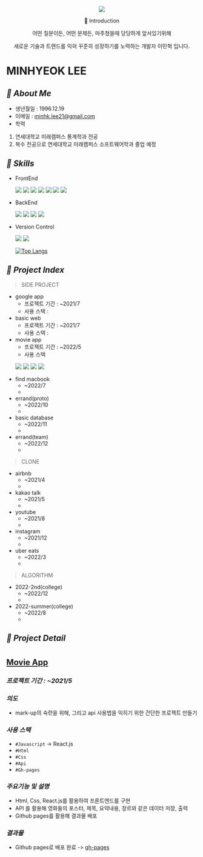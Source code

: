 <p align='center'>
<img src="https://capsule-render.vercel.app/api?type=waving&color=a5acdf&height=320&section=header&text=MINHYEOK%20LEE&fontSize=70&animation=fadeIn&fontAlignY=33&desc=개발자%20이민혁의%20개발일지%20입니다&descAlignY=55&descAlign=50" />
</p>

<p align='center'>📌 Introduction  
<p align='center'>어떤 질문이든, 어떤 문제든, 마주쳤을때 당당하게 앞서있기위해
<p align='center'>새로운 기술과 트렌드를 익혀 꾸준히 성장하기를 노력하는 개발자 이민혁 입니다.  </p>

# MINHYEOK LEE

## _📌 About Me_

- 생년월일 : 1996.12.19
- 이메일 : minhk.lee21@gmail.com
- 학력 
1. 연세대학교 미래캠퍼스 통계학과 전공 
2. 복수 전공으로 연세대학교 미래캠퍼스 소프트웨어학과 졸업 예정

## _📌 Skills_

- FrontEnd
  <p align="left">
      <img src="https://img.shields.io/badge/HTML-E34F26?style=flat-square&logo=html5&logoColor=white"/>
      <img src="https://img.shields.io/badge/Javascript-ffb13b?style=flat-square&logo=javascript&logoColor=white"/> 
      <img src="https://img.shields.io/badge/CSS-1572B6?style=flat-square&logo=css3&logoColor=white"/>
      <img src="https://img.shields.io/badge/SASS-cd6899?style=flat-square&logo=Sass&logoColor=white"/>
      <img src="https://img.shields.io/badge/tailwindcss-white?style=flat-square&logo=tailwindcss&logoColor=skyblue"/> 
      <img src="https://img.shields.io/badge/React-61DAFB?style=flat-square&logo=react&logoColor=white"/>
      <img src="https://img.shields.io/badge/pug-white?style=flat-square&logo=pug&logoColor=brown"/>
      
  </p>
- BackEnd
  <p align="left">
      <img src="https://img.shields.io/badge/Django-092E20?style=flat-square&logo=Django&logoColor=white"/> 
      <img src="https://img.shields.io/badge/Node-339933?style=flat-square&logo=node.js&logoColor=white"/>
      <img src="https://img.shields.io/badge/Python-3766AB?style=flat-square&logo=Python&logoColor=white"/>
      <img src="https://img.shields.io/badge/mongoDB-3a2b01?style=flat-square&logo=mongoDB&logoColor=green"/>
      
  </p>
- Version Control
  <p align="left">
      <img src="https://img.shields.io/badge/git-white?style=flat-square&logo=git&logoColor=e44c31"/>
      <img src="https://img.shields.io/badge/GitHub-f2f2f2?style=flat-square&logo=GitHub&logoColor=black"/>
  </p>

  [![Top Langs](https://github-readme-stats.vercel.app/api/top-langs/?username=me4n-lee&layout=compact)](https://github.com/me4n-lee/github-readme-stats)

## _📌 Project Index_

> SIDE PROJECT
- google app
    - 프로젝트 기간 : ~2021/7
    - 사용 스택 :
- basic web
    - 프로젝트 기간 : ~2021/7
    - 사용 스택 :
- movie app
    - 프로젝트 기간 : ~2022/5
    - 사용 스택
    <p>
      <img src="https://img.shields.io/badge/Javascript-ffb13b?style=flat-square&logo=javascript&logoColor=white"/>
      <img src="https://img.shields.io/badge/React-61DAFB?style=flat-square&logo=react&logoColor=white"/>
      <img src="https://img.shields.io/badge/HTML-E34F26?style=flat-square&logo=html5&logoColor=white"/>
      <img src="https://img.shields.io/badge/CSS-1572B6?style=flat-square&logo=css3&logoColor=white"/>
    </p>
- find macbook
    - ~2022/7
    -
- errand(proto)
    - ~2022/10
    -
- basic database
    - ~2022/11
    -
- errand(team)
    - ~2022/12
    -
> CLONE
- airbnb
    - ~2021/4
    - 
- kakao talk
    - ~2021/5
    - 
- youtube
    - ~2021/8
    -
- instagram
    - ~2021/12
    -
- uber eats
    - ~2022/3
    -
> ALGORITHM
- 2022-2nd(college)
    - ~2022/12
    -
- 2022-summer(college)
    - ~2022/8
    -


## _📌 Project Detail_

#

## [Movie App](https://github.com/me4n-lee/PROJECT_movieApp_2021-5)
### _프로젝트 기간 : ~2021/5_
### _의도_
- mark-up의 숙련을 위해, 그리고 api 사용법을 익히기 위한 간단한 프로젝트 만들기
### _사용 스택_
- `#Javascript` -> React.js
- `#Html` 
- `#Css` 
- `#Api`
- `#Gh-pages`
### _주요기능 및 설명_
- Html, Css, React.js를 활용하여 프론트엔드를 구현
- API 를 활용해 영화들의 포스터, 제목, 요약내용, 장르와 같은 데이터 저장, 출력
- Github pages를 활용해 결과물 배포
### _결과물_
- Github pages로 배포 완료 -> [gh-pages](https://me4n-lee.github.io/PROJECT_movieApp_2021-5)

#

